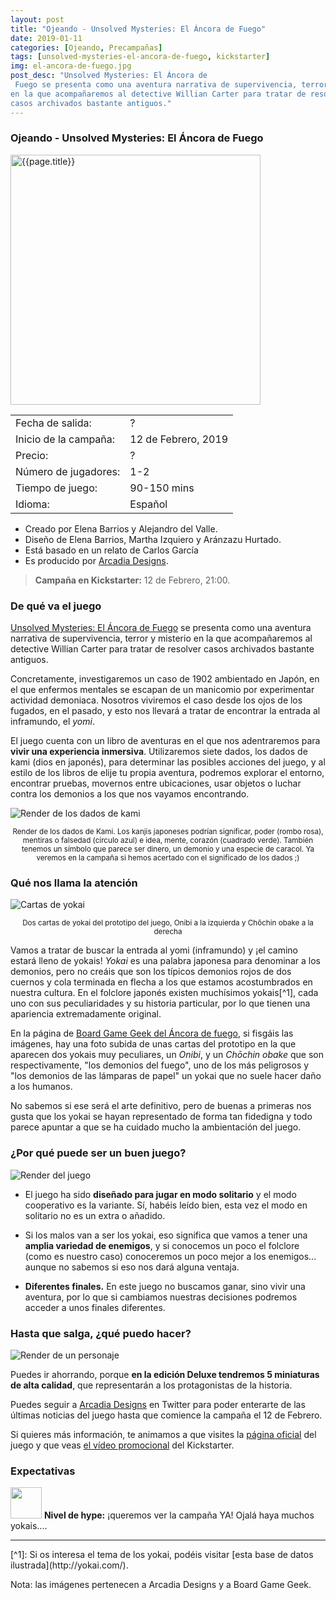 ```yaml
---
layout: post
title: "Ojeando - Unsolved Mysteries: El Áncora de Fuego"
date: 2019-01-11
categories: [Ojeando, Precampañas]
tags: [unsolved-mysteries-el-ancora-de-fuego, kickstarter]
img: el-ancora-de-fuego.jpg
post_desc: "Unsolved Mysteries: El Áncora de
 Fuego se presenta como una aventura narrativa de supervivencia, terror y misterio
en la que acompañaremos al detective Willian Carter para tratar de resolver
casos archivados bastante antiguos."
---
```


<div class="panel panel-warning">
    <div class="panel-heading">
        <h3 class="panel-title">Ojeando - Unsolved Mysteries: El Áncora de Fuego</h3>
    </div>
    <div class="panel-body">
        <div class="col-md-6 post-img">
            <img width="400" src="{{site.baseurl}}/images/{{page.img}}"
                alt="{{page.title}}">
        </div>
        <div class="col-md-6">
        <table class="table table-striped table-hover">
            <tr><td>Fecha de salida:</td><td>?</td></tr>
            <tr><td>Inicio de la campaña:</td><td>12 de Febrero, 2019</td></tr>
            <tr><td>Precio:</td>
                <td>?</td>
            </tr>
            <tr><td>Número de jugadores:</td><td>1-2</td></tr>
            <tr><td>Tiempo de juego:</td><td>90-150 mins</td></tr>
            <tr><td>Idioma:</td><td>Español</td></tr>
         </table>
        </div>
        <div class="col-md-12"></div>
        <div class="col-md-12">
         <ul>
             <li>Creado por Elena Barrios y Alejandro del Valle.</li>
             <li>Diseño de Elena Barrios, Martha Izquiero y Aránzazu Hurtado.
             </li>
             <li>Está basado en un relato de Carlos García</li>
             <li>Es producido por 
                 <a href="http://www.arcadiadesigns.site">Arcadia Designs</a>.
             </li>
         </ul>
         </div>
    </div>
</div>

> **Campaña en Kickstarter:** 12 de Febrero, 21:00.

### De qué va el juego

[Unsolved Mysteries: El Áncora de
 Fuego](http://www.arcadiadesigns.site/umelancoradefuego/)
 se presenta como una aventura narrativa de supervivencia, terror y misterio
en la que acompañaremos al detective Willian Carter para tratar de resolver
casos archivados bastante antiguos.

Concretamente, investigaremos un caso de
1902 ambientado en Japón, en el que enfermos mentales se escapan de un
manicomio por experimentar actividad demoniaca. Nosotros viviremos el caso
desde los ojos de los fugados, en el pasado, y esto nos llevará a tratar
de encontrar la entrada al inframundo, el *yomi*.

El juego cuenta con un libro de aventuras en el que nos adentraremos para **vivir
una experiencia inmersiva**. Utilizaremos siete dados, los dados de kami (dios en
japonés), para determinar las posibles acciones del juego, y al estilo de los
libros de elije tu propia aventura, podremos explorar el entorno, encontrar
pruebas, movernos entre ubicaciones, usar objetos o luchar contra los demonios
a los que nos vayamos encontrando.

![Render de los dados de kami](http://files.arcadiadesigns.site/200000284-7b8bb7c8c1/08.jpg)
<p align="center"><small>Render de los dados de Kami. Los kanjis japoneses
podrían significar, poder (rombo rosa), mentiras o falsedad (círculo azul) e
idea, mente, corazón (cuadrado verde). También tenemos un símbolo que parece ser
dinero, un demonio y una especie de caracol. Ya veremos en la campaña si hemos
acertado con el significado de los dados ;)</small></p>

### Qué nos llama la atención

![Cartas de yokai](https://cf.geekdo-images.com/imagepage/img/kqBPSHBLAN_4QnoR1QBY2KP5F10=/fit-in/900x600/filters:no_upscale()/pic4475708.jpg)
<p align="center"><small>Dos cartas de yokai del prototipo del juego, Onibi a la
izquierda y Chōchin obake a la derecha</small></p>

Vamos a tratar de buscar la entrada al yomi (inframundo) y ¡el camino estará
lleno  de yokais!
*Yokai* es una palabra
japonesa para denominar a los demonios, pero no creáis que son los típicos demonios
rojos de dos cuernos y cola terminada en flecha a los que estamos acostumbrados
en nuestra cultura. En el folclore japonés existen muchísimos yokais[^1], cada uno
con sus peculiaridades y su historia particular, por lo que tienen una
apariencia extremadamente original.

En la página de [Board Game Geek del Áncora de
 fuego](https://boardgamegeek.com/boardgame/263096/unsolved-mysteries-el-ancora-de-fuego),
 si fisgáis las imágenes, hay una foto subida de unas cartas del prototipo en
 la que aparecen dos yokais muy peculiares, un *Onibi*, y un *Chōchin obake*
 que son respectivamente, "los demonios del fuego", uno de los más peligrosos y
 "los demonios de las lámparas de papel" un yokai que no suele hacer daño a los
 humanos.
 
 No sabemos si ese será el arte definitivo, pero de buenas a primeras nos gusta
 que los yokai se hayan representado de forma tan fidedigna y todo parece
 apuntar a que se ha cuidado mucho la ambientación del juego. 

### ¿Por qué puede ser un buen juego?
![Render del juego](http://files.arcadiadesigns.site/200000279-1adec1bd86/04.jpg)

* El juego ha sido **diseñado para jugar en modo solitario** y el
  modo cooperativo es la variante. Sí, habéis leído bien, esta vez el modo en
  solitario no es un extra o añadido.

* Si los malos  van a ser los yokai, eso significa que vamos a tener una **amplia
  variedad de enemigos**, y si conocemos un poco el folclore (como es nuestro
  caso) conoceremos un poco mejor a los enemigos... aunque no sabemos si eso
  nos dará alguna ventaja.
  
* **Diferentes finales.** En este juego no buscamos ganar, sino vivir una
  aventura, por lo que si cambiamos nuestras decisiones podremos acceder a unos
  finales diferentes. 

### Hasta que salga, ¿qué puedo hacer?
![Render de un personaje](http://files.arcadiadesigns.site/200000276-ab666ac611/05.jpg)

Puedes ir ahorrando, porque **en la edición Deluxe tendremos 5 miniaturas de
alta calidad**, que representarán a los protagonistas de la historia.

Puedes seguir a [Arcadia Designs](https://twitter.com/ArcadiaStudiobh)
en Twitter para poder enterarte de las últimas noticias del juego hasta que
comience la campaña el 12 de Febrero.

Si quieres más información, te animamos a que visites la [página
oficial](http://www.arcadiadesigns.site/umelancoradefuego/) del juego y que
veas [el vídeo
promocional](https://www.youtube.com/watch?v=FShrDezUnSs&feature=youtu.be) del
Kickstarter.

### Expectativas

<img width="50" src="{{site.baseurl}}/images/fire.png"> **Nivel de hype:** 
¡queremos ver la campaña YA! Ojalá haya muchos yokais....

<hr>
[^1]: Si os interesa el tema de los yokai, podéis visitar [esta base de datos ilustrada](http://yokai.com/).


Nota: las imágenes pertenecen a Arcadia Designs y a Board Game Geek.

